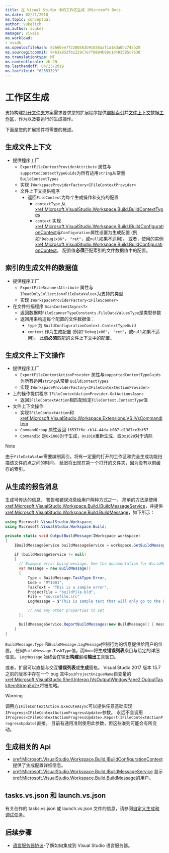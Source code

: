 ```yaml
---
title: 在 Visual Studio 中的工作区生成 |Microsoft Docs
ms.date: 02/21/2018
ms.topic: conceptual
author: vukelich
ms.author: svukel
manager: viveis
ms.workload:
- vssdk
ms.openlocfilehash: 82660ee772280563b91830aaf1a18da0bc742b28
ms.sourcegitcommit: 94b3a052fb1229c7e7f8804b09c1d403385c7630
ms.translationtype: MT
ms.contentlocale: zh-CN
ms.lasthandoff: 04/23/2019
ms.locfileid: "62553323"
---
```

# <a name="workspace-build"></a>工作区生成

支持构建[打开文件夹](../ide/develop-code-in-visual-studio-without-projects-or-solutions.md)方案需求要求您的扩展程序提供[编制索引](workspace-indexing.md)并[文件上下文](workspace-file-contexts.md)数据[工作区](workspaces.md)，作为以及要运行的生成操作。

下面是您的扩展插件将需要的概述。

## <a name="build-file-context"></a>生成文件上下文

- 提供程序工厂
  - `ExportFileContextProviderAttribute` 属性与`supportedContextTypeGuids`为所有适用`string`从常量 `BuildContextTypes`
  - 实现 `IWorkspaceProviderFactory<IFileContextProvider>`
  - 文件上下文提供程序
    - 返回`FileContext`为每个生成操作和支持的配置
      - `contextType` 从 <xref:Microsoft.VisualStudio.Workspace.Build.BuildContextTypes>
      - `context` 实现<xref:Microsoft.VisualStudio.Workspace.Build.IBuildConfigurationContext>与`Configuration`属性设置为生成配置 (例如`"Debug|x86"`， `"ret"`，或`null`如果不适用)。 或者，使用的实例<xref:Microsoft.VisualStudio.Workspace.Build.BuildConfigurationContext>。 配置值**必须**匹配索引的文件数据值中的配置。

## <a name="indexed-build-file-data-value"></a>索引的生成文件的数据值

- 提供程序工厂
  - `ExportFileScannerAttribute` 属性与`IReadOnlyCollection<FileDataValue>`为支持的类型
  - 实现 `IWorkspaceProviderFactory<IFileScanner>`
- 在文件扫描程序 `ScanContentAsync<T>`
  - 返回数据时`FileScannerTypeConstants.FileDataValuesType`是类型参数
  - 返回用来构造每个配置的文件数据值：
    - `type` 为 `BuildConfigurationContext.ContextTypeGuid`
    - `context` 作为生成配置 (例如`"Debug|x86"`， `"ret"`，或`null`如果不适用)。 此值**必须**匹配的文件上下文中的配置。

## <a name="build-file-context-action"></a>生成文件上下文操作

- 提供程序工厂
  - `ExportFileContextActionProvider` 属性与`supportedContextTypeGuids`为所有适用`string`从常量 `BuildContextTypes`
  - 实现 `IWorkspaceProviderFactory<IFileContextActionProvider>`
- 上的操作提供程序 `IFileContextActionProvider.GetActionsAsync`
  - 返回`IFileContextAction`相匹配给定`FileContext.ContextType`值
- 文件上下文操作
  - 实现`IFileContextAction`和 <xref:Microsoft.VisualStudio.Workspace.Extensions.VS.IVsCommandItem>
  - `CommandGroup` 属性返回 `16537f6e-cb14-44da-b087-d1387ce3bf57`
  - `CommandId` 是`0x1000`对于生成，`0x1010`重新生成，或`0x1020`对于清除

>[!NOTE]
>由于`FileDataValue`需要编制索引，将有一定量的打开的工作区和完全生成功能扫描该文件的点之间的时间。 延迟将出现在第一个打开的文件夹，因为没有以前缓存的索引。

## <a name="reporting-messages-from-a-build"></a>从生成的报告消息

生成可传达的信息、 警告和错误消息给用户两种方式之一。 简单的方法是使用<xref:Microsoft.VisualStudio.Workspace.Build.IBuildMessageService>，并提供<xref:Microsoft.VisualStudio.Workspace.Build.BuildMessage>，如下所示：

```csharp
using Microsoft.VisualStudio.Workspace;
using Microsoft.VisualStudio.Workspace.Build;

private static void OutputBuildMessage(IWorkspace workspace)
{
    IBuildMessageService buildMessageService = workspace.GetBuildMessageService();

    if (buildMessageService != null)
    {
      // Example error build message. See the documentation for BuildMessage for more information.
      var message = new BuildMessage()
      {
          Type = BuildMessage.TaskType.Error,
          Code = "MY1001",
          TaskText = "This is a sample error",
          ProjectFile = "buildfile.bld",
          File = "sourcefile.src"
          LogMessage = $"This is sample text that will only go to the Build output window pane.\n"

          // And any other properties to set
      };

      buildMessageService.ReportBuildMessages(new BuildMessage[] { message });
    }
}
```

`BuildMessage.Type` 和`BuildMessage.LogMessage`控制行为的信息提供给用户的位置。 任何`BuildMessage.TaskType`值，而`None`将生成**错误列表**条目与给定的详细信息。 `LogMessage` 始终会在输出**构建**窗格**输出**工具窗口。

或者，扩展可以直接与交互**错误列表**或**生成**窗格。 Visual Studio 2017 版本 15.7 之前的版本中存在一个 bug 其中`pszProjectUniqueName`自变量的<xref:Microsoft.VisualStudio.Shell.Interop.IVsOutputWindowPane2.OutputTaskItemStringEx2*>将被忽略。

>[!WARNING]
>调用方`IFileContextAction.ExecuteAsync`可以提供任意基础实现`IProgress<IFileContextActionProgressUpdate>`参数。 永远不会调用`IProgress<IFileContextActionProgressUpdate>.Report(IFileContextActionProgressUpdate)`直接。 目前有通用准则使用此参数，但这些准则可能会有所变动。

## <a name="build-related-apis"></a>生成相关的 Api

- <xref:Microsoft.VisualStudio.Workspace.Build.IBuildConfigurationContext> 提供了生成配置详细信息。
- <xref:Microsoft.VisualStudio.Workspace.Build.IBuildMessageService> 显示<xref:Microsoft.VisualStudio.Workspace.Build.BuildMessage>的用户。

## <a name="tasksvsjson-and-launchvsjson"></a>tasks.vs.json 和 launch.vs.json

有关创作的 tasks.vs.json 或 launch.vs.json 文件的信息，请参阅[自定义生成和调试任务](../ide/customize-build-and-debug-tasks-in-visual-studio.md)。

## <a name="next-steps"></a>后续步骤

* [语言服务器协议](language-server-protocol.md)-了解如何集成到 Visual Studio 语言服务器。